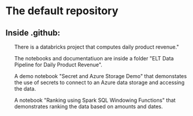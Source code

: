 <h1>The default repository</h1>
<h2>Inside .github:</h2>
<ul>There is a databricks project that computes daily product revenue."</ul>
<ul>The notebooks and documentatiuon are inside a folder "ELT Data Pipeline for Daily Product Revenue".</ul>
<ul>A demo notebook "Secret and Azure Storage Demo" that demonstates the use of secrets to connect to an Azure data storage and accessing the data.</ul> 
<ul>A notebook "Ranking using Spark SQL Windowing Functions" that demonstrates ranking the data based on amounts and dates.</ul>
